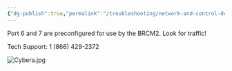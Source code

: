 ```yaml
---
{"dg-publish":true,"permalink":"/troubleshooting/network-and-control-devices/cybera-network-device/"}
---
```



Port 6 and 7 are preconfigured for use by the BRCM2.  Look for traffic!

Tech Support: 1 (866) 429-2372

![Cybera.jpg](/img/user/Assets/Images/Cybera.jpg)